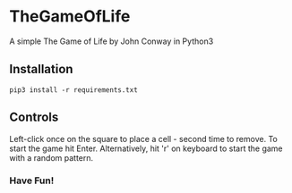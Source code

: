 # TheGameOfLife
A simple The Game of Life by John Conway in Python3
## Installation
```console
pip3 install -r requirements.txt
```
## Controls
Left-click once on the square to place a cell - second time to remove. To start the game hit Enter.
Alternatively, hit 'r' on keyboard to start the game with a random pattern.

### Have Fun!
